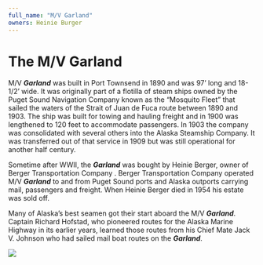 ```yaml
---
full_name: "M/V Garland"
owners: Heinie Burger
---
```

# The M/V Garland

M/V ***Garland*** was built in Port Townsend in 1890 and was 97’ long and 18-1/2’ wide. It was originally part of a flotilla of steam ships owned by the Puget Sound Navigation Company known as the “Mosquito Fleet” that sailed the waters of the Strait of Juan de Fuca route between 1890 and 1903. The ship was built for towing and hauling freight and in 1900 was lengthened to 120 feet to accommodate passengers. In 1903 the company was consolidated with several others into the Alaska Steamship Company.   It was transferred out of that service in 1909 but was still operational for another half century.

Sometime after WWII, the ***Garland*** was bought by Heinie Berger, owner of  Berger Transportation Company .  Berger Transportation Company operated M/V ***Garland*** to and from Puget Sound ports and Alaska outports carrying mail, passengers and freight.  When Heinie Berger died in 1954 his estate was sold off.

Many of Alaska’s best seamen got their start aboard the M/V ***Garland***. Captain Richard Hofstad, who pioneered routes for the Alaska Marine Highway in its earlier years, learned those routes from his Chief Mate Jack V. Johnson who had sailed mail boat routes on the ***Garland***.

![](MV%Garland.jpg)

 

 
